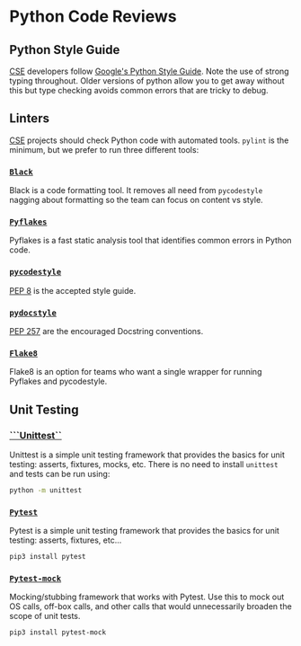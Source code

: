 # Python Code Reviews

## Python Style Guide

[CSE](../CSE.md) developers follow [Google's Python Style Guide](https://google.github.io/styleguide/pyguide.html). Note the use of strong typing throughout. Older versions of python allow you to get away without this but type checking avoids common errors that are tricky to debug. 

## Linters

[CSE](../CSE.md) projects should check Python code with automated tools. ```pylint``` is the minimum, but we prefer to run three different tools:

### [```Black```](https://black.readthedocs.io/en/stable/)

Black is a code formatting tool. It removes all need from `pycodestyle` nagging about formatting so the team can focus on content vs style. 

### [```Pyflakes```](https://github.com/PyCQA/pyflakes)

Pyflakes is a fast static analysis tool that identifies common errors in Python code.

### [```pycodestyle```](https://github.com/PyCQA/pycodestyle)

[PEP 8](https://www.python.org/dev/peps/pep-0008/) is the accepted style guide.

### [```pydocstyle```](https://github.com/PyCQA/pydocstyle)

[PEP 257](https://www.python.org/dev/peps/pep-0257/) are the encouraged Docstring conventions.

### [```Flake8```](https://pypi.org/project/flake8/)

Flake8 is an option for teams who want a single wrapper for running Pyflakes and pycodestyle.

## Unit Testing

### [```Unittest``](https://docs.python.org/3/library/unittest.html)
Unittest is a simple unit testing framework that provides the basics for unit testing: asserts, fixtures, mocks, etc. There is no need to install `unittest` and tests can be run using:

```bash
python -m unittest
```

### [```Pytest```](https://docs.pytest.org/en/latest/)
Pytest is a simple unit testing framework that provides the basics for unit testing: asserts, fixtures, etc... 

```bash 
pip3 install pytest
```

### [```Pytest-mock```](https://github.com/pytest-dev/pytest-mock/)
Mocking/stubbing framework that works with Pytest. Use this to mock out OS calls, off-box calls, and other calls that would unnecessarily broaden the scope of unit tests.

```bash
pip3 install pytest-mock
```

